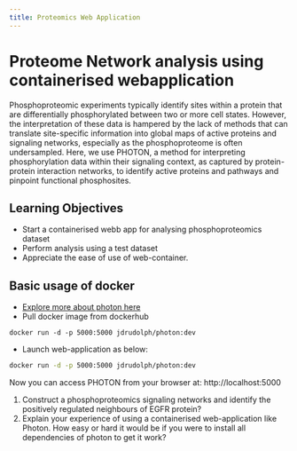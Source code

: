 ```yaml
---
title: Proteomics Web Application
---
```


# Proteome Network analysis using containerised webapplication #

Phosphoproteomic experiments typically identify sites within a protein that are differentially phosphorylated between two or more cell states. However, the interpretation of these data is hampered by the lack of methods that can translate site-specific information into global maps of active proteins and signaling networks, especially as the phosphoproteome is often undersampled. Here, we use  PHOTON, a method for interpreting phosphorylation data within their signaling context, as captured by protein-protein interaction networks, to identify active proteins and pathways and pinpoint functional phosphosites. 

## Learning Objectives
- Start a containerised webb app for analysing phosphoproteomics dataset
- Perform analysis using a test dataset
- Appreciate the ease of use of web-container.


## Basic usage of docker
- [Explore more about photon here](https://hub.docker.com/r/jdrudolph/photon)
- Pull docker image from dockerhub

```
docker run -d -p 5000:5000 jdrudolph/photon:dev
```
- Launch web-application as below:

```bash
docker run -d -p 5000:5000 jdrudolph/photon:dev 
```

Now you can access PHOTON from your browser at: http://localhost:5000

1. Construct a phosphoproteomics signaling networks and identify the positively regulated neighbours of EGFR  protein?
2. Explain your experience of using a containerised web-application like Photon. How easy or hard it would be if you were to install all dependencies of photon to get it work?

